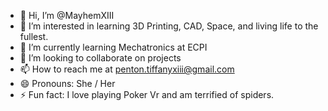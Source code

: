 - 👋 Hi, I’m @MayhemXIII
- 👀 I’m interested in learning 3D Printing, CAD, Space, and living life to the fullest. 
- 🌱 I’m currently learning Mechatronics at ECPI
- 💞️ I’m looking to collaborate on projects 
- 📫 How to reach me at penton.tiffanyxiii@gmail.com 
- 😄 Pronouns: She / Her
- ⚡ Fun fact: I love playing Poker Vr and am terrified of spiders.

<!---
MayhemXIII/MayhemXIII is a ✨ special ✨ repository because its `README.md` (this file) appears on your GitHub profile.
You can click the Preview link to take a look at your changes.
--->
